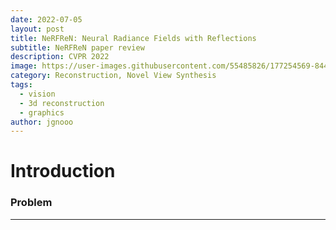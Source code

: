 ```yaml
---
date: 2022-07-05
layout: post
title: NeRFReN: Neural Radiance Fields with Reflections
subtitle: NeRFReN paper review
description: CVPR 2022
image: https://user-images.githubusercontent.com/55485826/177254569-844d082b-e3c2-48bd-ad3d-e53afab6e36c.png
category: Reconstruction, Novel View Synthesis
tags:
  - vision
  - 3d reconstruction
  - graphics
author: jgnooo
---
```

# Introduction   

### Problem   
* * *
